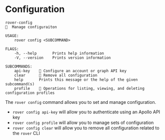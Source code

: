 # Configuration

```
rover-config
🔐  Manage configuraiton

USAGE:
    rover config <SUBCOMMAND>

FLAGS:
    -h, --help       Prints help information
    -V, --version    Prints version information

SUBCOMMANDS:
    api-key    🔑 Configure an account or graph API key
    clear      🚮 Remove all configuration
    help       Prints this message or the help of the given subcommand(s)
    profile    💁 Operations for listing, viewing, and deleting configuration profiles
```

The `rover config` command allows you to set and manage configuration.

- `rover config api-key` will allow you to authenticate using an Apollo API key
- `rover config profile` will allow you to manage sets of configuration
- `rover config clear` will allow you to remove all configuration related to the `rover` CLI
